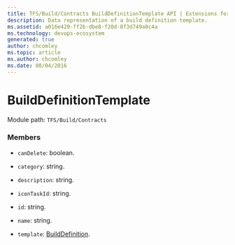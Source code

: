 ```yaml
---
title: TFS/Build/Contracts BuildDefinitionTemplate API | Extensions for Azure DevOps Services
description: Data representation of a build definition template.
ms.assetid: a016e429-ff2b-dbe8-f20d-8f3d749a0c4a
ms.technology: devops-ecosystem
generated: true
author: chcomley
ms.topic: article
ms.author: chcomley
ms.date: 08/04/2016
---
```


# BuildDefinitionTemplate

Module path: `TFS/Build/Contracts`

### Members

- `canDelete`: boolean.

- `category`: string.

- `description`: string.

- `iconTaskId`: string.

- `id`: string.

- `name`: string.

- `template`: [BuildDefinition](./BuildDefinition.md).
